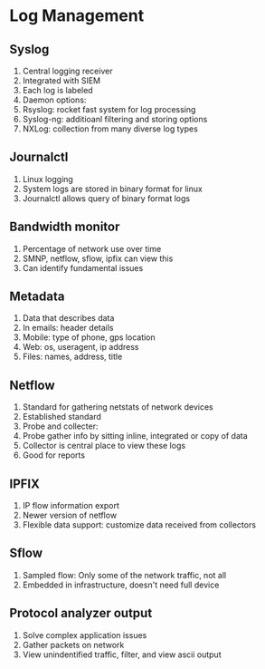 # Log Management

## Syslog

1. Central logging receiver
1. Integrated with SIEM
1. Each log is labeled
1. Daemon options:
 1. Rsyslog: rocket fast system for log processing
 1. Syslog-ng: additioanl filtering and storing options
 1. NXLog: collection from many diverse log types

## Journalctl

1. Linux logging
1. System logs are stored in binary format for linux
1. Journalctl allows query of binary format logs

## Bandwidth monitor

1. Percentage of network use over time
1. SMNP, netflow, sflow, ipfix can view this
1. Can identify fundamental issues

## Metadata

1. Data that describes data
1. In emails: header details
1. Mobile: type of phone, gps location
1. Web: os, useragent, ip address
1. Files: names, address, title

## Netflow

1. Standard for gathering netstats of network devices
1. Established standard
1. Probe and collecter:
 1. Probe gather info by sitting inline, integrated or copy of data
 1. Collector is central place to view these logs
1. Good for reports

## IPFIX

1. IP flow information export
1. Newer version of netflow
1. Flexible data support: customize data received from collectors

## Sflow

1. Sampled flow: Only some of the network traffic, not all
1. Embedded in infrastructure, doesn't need full device

## Protocol analyzer output

1. Solve complex application issues
1. Gather packets on network
1. View unindentified traffic, filter, and view ascii output
